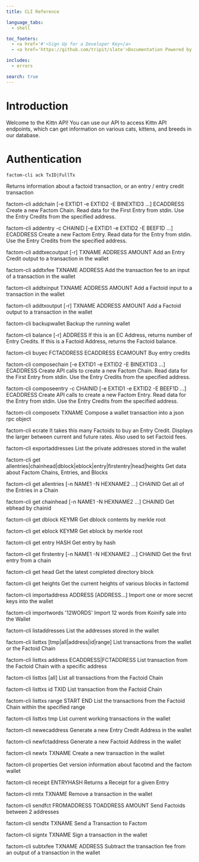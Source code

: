 ```yaml
---
title: CLI Reference

language_tabs:
  - shell

toc_footers:
  - <a href='#'>Sign Up for a Developer Key</a>
  - <a href='https://github.com/tripit/slate'>Documentation Powered by Slate</a>

includes:
  - errors

search: true
---
```


# Introduction

Welcome to the Kittn API! You can use our API to access Kittn API endpoints, which can get information on various cats, kittens, and breeds in our database.


# Authentication
```
factom-cli ack TxID|FullTx
```
Returns information about a factoid transaction, or an entry / entry credit transaction

factom-cli addchain [-e EXTID1 -e EXTID2 -E BINEXTID3 ...] ECADDRESS <STDIN>
Create a new Factom Chain. Read data for the First Entry from stdin. Use the Entry Credits from the specified address.

factom-cli addentry -c CHAINID [-e EXTID1 -e EXTID2 -E BEEF1D ...] ECADDRESS <STDIN>
Create a new Factom Entry. Read data for the Entry from stdin. Use the Entry Credits from the specified address.

factom-cli addtxecoutput [-r] TXNAME ADDRESS AMOUNT
Add an Entry Credit output to a transaction in the wallet

factom-cli addtxfee TXNAME ADDRESS
Add the transaction fee to an input of a transaction in the wallet

factom-cli addtxinput TXNAME ADDRESS AMOUNT
Add a Factoid input to a transaction in the wallet

factom-cli addtxoutput [-r] TXNAME ADDRESS AMOUNT
Add a Factoid output to a transaction in the wallet

factom-cli backupwallet
Backup the running wallet

factom-cli balance [-r] ADDRESS
If this is an EC Address, returns number of Entry Credits. If this is a Factoid Address, returns the Factoid balance.

factom-cli buyec FCTADDRESS ECADDRESS ECAMOUNT
Buy entry credits

factom-cli composechain [-e EXTID1 -e EXTID2 -E BINEXTID3 ...] ECADDRESS <STDIN>
Create API calls to create a new Factom Chain. Read data for the First Entry from stdin. Use the Entry Credits from the specified address.

factom-cli composeentry -c CHAINID [-e EXTID1 -e EXTID2 -E BEEF1D ...] ECADDRESS <STDIN>
Create API calls to create a new Factom Entry. Read data for the Entry from stdin. Use the Entry Credits from the specified address.

factom-cli composetx TXNAME
Compose a wallet transaction into a json rpc object

factom-cli ecrate
It takes this many Factoids to buy an Entry Credit. Displays the larger between current and future rates. Also used to set Factoid fees.

factom-cli exportaddresses
List the private addresses stored in the wallet

factom-cli get allentries|chainhead|dblock|eblock|entry|firstentry|head|heights
Get data about Factom Chains, Entries, and Blocks

factom-cli get allentries [-n NAME1 -N HEXNAME2 ...] CHAINID
Get all of the Entries in a Chain

factom-cli get chainhead [-n NAME1 -N HEXNAME2 ...] CHAINID
Get ebhead by chainid

factom-cli get dblock KEYMR
Get dblock contents by merkle root

factom-cli get eblock KEYMR
Get eblock by merkle root

factom-cli get entry HASH
Get entry by hash

factom-cli get firstentry [-n NAME1 -N HEXNAME2 ...] CHAINID
Get the first entry from a chain

factom-cli get head
Get the latest completed directory block

factom-cli get heights
Get the current heights of various blocks in factomd

factom-cli importaddress ADDRESS [ADDRESS...]
Import one or more secret keys into the wallet

factom-cli importwords '12WORDS'
Import 12 words from Koinify sale into the Wallet

factom-cli listaddresses
List the addresses stored in the wallet

factom-cli listtxs [tmp|all|address|id|range]
List transactions from the wallet or the Factoid Chain

factom-cli listtxs address ECADDRESS|FCTADDRESS
List transaction from the Factoid Chain with a specific address

factom-cli listtxs [all]
List all transactions from the Factoid Chain

factom-cli listtxs id TXID
List transaction from the Factoid Chain

factom-cli listtxs range START END
List the transactions from the Factoid Chain within the specified range

factom-cli listtxs tmp
List current working transactions in the wallet

factom-cli newecaddress
Generate a new Entry Credit Address in the wallet

factom-cli newfctaddress
Generate a new Factoid Address in the wallet

factom-cli newtx TXNAME
Create a new transaction in the wallet

factom-cli properties
Get version information about facotmd and the factom wallet

factom-cli receipt ENTRYHASH
Returns a Receipt for a given Entry

factom-cli rmtx TXNAME
Remove a transaction in the wallet

factom-cli sendfct FROMADDRESS TOADDRESS AMOUNT
Send Factoids between 2 addresses

factom-cli sendtx TXNAME
Send a Transaction to Factom

factom-cli signtx TXNAME
Sign a transaction in the wallet

factom-cli subtxfee TXNAME ADDRESS
Subtract the transaction fee from an output of a transaction in the wallet

